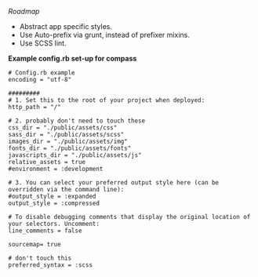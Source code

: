 *Roadmap*
- Abstract app specific styles.
- Use Auto-prefix via grunt, instead of prefixer mixins.
- Use SCSS lint.

**Example config.rb set-up for compass**

```
# Config.rb example
encoding = "utf-8"

#########
# 1. Set this to the root of your project when deployed:
http_path = "/"

# 2. probably don't need to touch these
css_dir = "./public/assets/css"
sass_dir = "./public/assets/scss"
images_dir = "./public/assets/img"
fonts_dir = "./public/assets/fonts"
javascripts_dir = "./public/assets/js"
relative_assets = true
#environment = :development

# 3. You can select your preferred output style here (can be overridden via the command line):
#output_style = :expanded
output_style = :compressed

# To disable debugging comments that display the original location of your selectors. Uncomment:
line_comments = false

sourcemap= true

# don't touch this
preferred_syntax = :scss

```